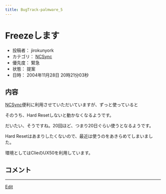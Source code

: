 ```yaml
---
title: BugTrack-palmware_5
---
```


# Freezeします

* 投稿者： jirokunyork
* カテゴリ： [NCSync](/NCSync)
* 優先度： 緊急
* 状態： 提案
* 日時： 2004年11月28日 20時21分03秒



## 内容

[NCSync](/NCSync)便利に利用させていただいていますが、ずっと使っていると

そのうち、Hard Resetしないと動かなくなるようです。

だいたい、そうですね。20回ほど、つまり20日ぐらい使うとなるようです。

Hard Resetはあまりしたくないので、最近は使うのをあきらめてしまいました。

環境としてはClieのUX50を利用しています。


## コメント

<!--  -->




----
[Edit](https://github.com/vitroid/vitroid.github.io/edit/master/MD/BugTrack-palmware_5.md)
